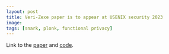 ```yaml
---
layout: post
title: Veri-Zexe paper is to appear at USENIX security 2023
image:
tags: [snark, plonk, functional privacy]
---
```


Link to the [paper](https://eprint.iacr.org/2022/802) and [code](https://github.com/EspressoSystems/veri-zexe).